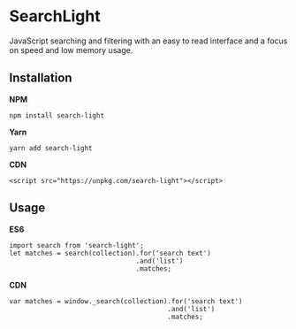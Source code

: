 SearchLight
===========

JavaScript searching and filtering with an easy to read interface and a focus on speed and low memory usage.

Installation
------------

**NPM**

    npm install search-light

**Yarn**

    yarn add search-light

**CDN**

    <script src="https://unpkg.com/search-light"></script>


Usage
-----

**ES6**

    import search from 'search-light';
    let matches = search(collection).for('search text')
                                    .and('list')
                                    .matches;

**CDN**

    var matches = window._search(collection).for('search text')
                                            .and('list')
                                            .matches;
